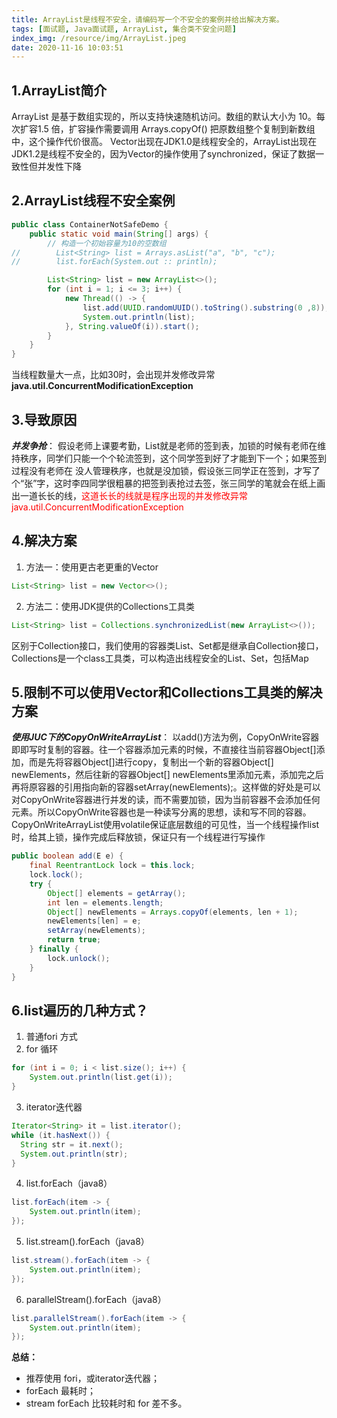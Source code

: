 ```yaml
---
title: ArrayList是线程不安全，请编码写一个不安全的案例并给出解决方案。
tags: [面试题, Java面试题, ArrayList, 集合类不安全问题]
index_img: /resource/img/ArrayList.jpeg
date: 2020-11-16 10:03:51
---
```


## 1.ArrayList简介
ArrayList 是基于数组实现的，所以支持快速随机访问。数组的默认大小为 10。每次扩容1.5 倍，扩容操作需要调用 Arrays.copyOf() 把原数组整个复制到新数组中，这个操作代价很高。
Vector出现在JDK1.0是线程安全的，ArrayList出现在JDK1.2是线程不安全的，因为Vector的操作使用了synchronized，保证了数据一致性但并发性下降

## 2.ArrayList线程不安全案例
```java
public class ContainerNotSafeDemo {
    public static void main(String[] args) {
        // 构造一个初始容量为10的空数组
//        List<String> list = Arrays.asList("a", "b", "c");
//        list.forEach(System.out :: println);

        List<String> list = new ArrayList<>();
        for (int i = 1; i <= 3; i++) {
            new Thread(() -> {
                list.add(UUID.randomUUID().toString().substring(0 ,8));
                System.out.println(list);
            }, String.valueOf(i)).start();
        }
    }
}
```
当线程数量大一点，比如30时，会出现并发修改异常**java.util.ConcurrentModificationException**

## 3.导致原因
***并发争抢***：
假设老师上课要考勤，List就是老师的签到表，加锁的时候有老师在维持秩序，同学们只能一个个轮流签到，这个同学签到好了才能到下一个；如果签到过程没有老师在 没人管理秩序，也就是没加锁，假设张三同学正在签到，才写了个“张”字，这时李四同学很粗暴的把签到表抢过去签，张三同学的笔就会在纸上画出一道长长的线，<font color=#FF000>这道长长的线就是程序出现的并发修改异常java.util.ConcurrentModificationException</font>

## 4.解决方案
1. 方法一：使用更古老更重的Vector
```java
List<String> list = new Vector<>();
```
2. 方法二：使用JDK提供的Collections工具类
```java
List<String> list = Collections.synchronizedList(new ArrayList<>());
```
区别于Collection接口，我们使用的容器类List、Set都是继承自Collection接口，Collections是一个class工具类，可以构造出线程安全的List、Set，包括Map

## 5.限制不可以使用Vector和Collections工具类的解决方案
***使用JUC下的CopyOnWriteArrayList***：
以add()方法为例，CopyOnWrite容器即即写时复制的容器。往一个容器添加元素的时候，不直接往当前容器Object[]添加，而是先将容器Object[]进行copy，复制出一个新的容器Object[] newElements，然后往新的容器Object[] newElements里添加元素，添加完之后再将原容器的引用指向新的容器setArray(newElements);。这样做的好处是可以对CopyOnWrite容器进行并发的读，而不需要加锁，因为当前容器不会添加任何元素。所以CopyOnWrite容器也是一种读写分离的思想，读和写不同的容器。
CopyOnWriteArrayList使用volatile保证底层数组的可见性，当一个线程操作list时，给其上锁，操作完成后释放锁，保证只有一个线程进行写操作
```java
public boolean add(E e) {
    final ReentrantLock lock = this.lock;
    lock.lock();
    try {
        Object[] elements = getArray();
        int len = elements.length;
        Object[] newElements = Arrays.copyOf(elements, len + 1);
        newElements[len] = e;
        setArray(newElements);
        return true;
    } finally {
        lock.unlock();
    }
}
```

## 6.list遍历的几种方式？
1. 普通fori 方式
2. for 循环
```java
for (int i = 0; i < list.size(); i++) {
    System.out.println(list.get(i));
}
```
3. iterator迭代器
```java
Iterator<String> it = list.iterator();
while (it.hasNext()) {
  String str = it.next();
  System.out.println(str);
}
```
4. list.forEach（java8）
```java
list.forEach(item -> {
    System.out.println(item);
});
```
5. list.stream().forEach（java8）
```java
list.stream().forEach(item -> {
    System.out.println(item);
});
```
6. parallelStream().forEach（java8）
```java
list.parallelStream().forEach(item -> {
    System.out.println(item);
});
```

**总结：**
 - 推荐使用 fori，或iterator迭代器；
 - forEach 最耗时；
 - stream forEach 比较耗时和 for 差不多。
